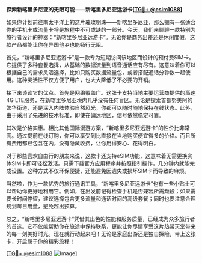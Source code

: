 **探索新喀里多尼亚的无限可能——新喀里多尼亚远游卡[[TG💪+ @esim1088](https://t.me/s/esim1088)]**

如果你计划前往南太平洋上的这片璀璨明珠——新喀里多尼亚，那么拥有一张适合你的手机卡或流量卡将是旅程中不可或缺的一部分。今天，我们来聊聊一款特别为旅行者设计的神器：“新喀里多尼亚远游卡”。无论你是商务出差还是休闲度假，这款产品都能让你在异国他乡也能畅行无阻。

首先，“新喀里多尼亚远游卡”是一款专为短期访问该地区而设计的预付费SIM卡。它提供了多种套餐选择，从基础的数据流量到语音通话应有尽有。这意味着你可以根据自己的需求灵活选择，比如只购买数据流量包，或者搭配通话分钟数一起使用。这种灵活性不仅方便了用户，也大大降低了不必要的开销。

接下来谈谈它的优点。首先是网络覆盖广。这张卡支持当地主要运营商提供的高速4G LTE服务，在新喀里多尼亚境内几乎没有任何盲区。无论是探索首都努美阿的繁华街道，还是深入内陆体验自然风光，你都可以随时随地保持在线状态。此外，由于采用了先进的技术标准，即使在偏远地区，信号依然稳定可靠。

其次是价格实惠。相比其他国际漫游方案，“新喀里多尼亚远游卡”的性价比非常高。通过提前在线订购，你可以享受到比直接在当地购买便宜得多的价格。而且所有费用都已包含在内，没有隐藏收费，让你用得安心、花得明白。

对于那些喜欢自由行的朋友来说，这款卡还支持eSIM功能，这意味着无需更换实体SIM卡即可轻松激活。只需下载官方应用程序并按照指引操作，几分钟内就能完成设置。这种方式不仅环保便捷，还能避免因遗失或损坏SIM卡而导致的麻烦。

当然啦，作为一款优秀的旅行通讯工具，“新喀里多尼亚远游卡”也有一些小贴士可以帮助你更好地利用它。例如，在出发前记得检查手机是否兼容所需频段；如果需要长时间停留，建议选择包含更多流量和通话时间的高级套餐；同时也要注意合理规划每日用量，避免超出预算。

总之，“新喀里多尼亚远游卡”凭借其出色的性能和服务质量，已经成为众多旅行者的首选。它不仅能帮助你在旅途中保持联系，更能让你尽情享受这片热带天堂带来的每一刻美好时光。现在就行动起来吧！无论是家庭出游还是独自探险，带上这张卡，开启属于你的精彩旅程！

[[TG💪+ @esim1088](https://t.me/s/esim1088) ![Image](https://i.postimg.cc/4NQfJmqS/Snipaste-2025-05-13-00-14-12.png)]